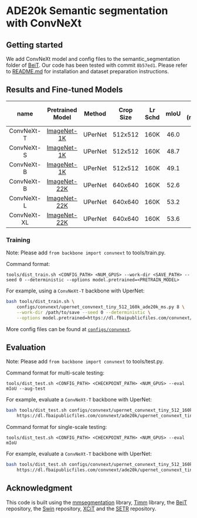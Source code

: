 # ADE20k Semantic segmentation with ConvNeXt

## Getting started 

We add ConvNeXt model and config files to the semantic_segmentation folder of [BeiT](https://github.com/microsoft/unilm/tree/f8f3df80c65eb5e5fc6d6d3c9bd3137621795d1e/beit/semantic_segmentation).
Our code has been tested with commit `8b57ed1`. Please refer to [README.md](https://github.com/microsoft/unilm/tree/f8f3df80c65eb5e5fc6d6d3c9bd3137621795d1e/beit/semantic_segmentation/README.md) for installation and dataset preparation instructions.

## Results and Fine-tuned Models

| name | Pretrained Model | Method | Crop Size | Lr Schd | mIoU | mIoU (ms+flip) | #params | FLOPs | Fine-tuned Model |
|:---:|:---:|:---:|:---:| :---:|:---:|:---:|:---:| :---:|:---:|
| ConvNeXt-T | [ImageNet-1K](https://dl.fbaipublicfiles.com/convnext/convnext_tiny_1k_224.pth) | UPerNet | 512x512 | 160K | 46.0 | 46.7 | 60M | 939G | [model](https://dl.fbaipublicfiles.com/convnext/ade20k/upernet_convnext_tiny_1k_512x512.pth) |
| ConvNeXt-S | [ImageNet-1K](https://dl.fbaipublicfiles.com/convnext/convnext_small_1k_224.pth) | UPerNet | 512x512 | 160K | 48.7 | 49.6 | 82M | 1027G | [model](https://dl.fbaipublicfiles.com/convnext/ade20k/upernet_convnext_small_1k_512x512.pth) |
| ConvNeXt-B | [ImageNet-1K](https://dl.fbaipublicfiles.com/convnext/convnext_base_1k_224.pth) | UPerNet | 512x512 | 160K | 49.1 | 49.9 | 122M | 1170G | [model](https://dl.fbaipublicfiles.com/convnext/ade20k/upernet_convnext_base_1k_512x512.pth) |
| ConvNeXt-B | [ImageNet-22K](https://dl.fbaipublicfiles.com/convnext/convnext_base_22k_224.pth) | UPerNet | 640x640 | 160K | 52.6 | 53.1 | 122M | 1828G | [model](https://dl.fbaipublicfiles.com/convnext/ade20k/upernet_convnext_base_22k_640x640.pth) |
| ConvNeXt-L | [ImageNet-22K](https://dl.fbaipublicfiles.com/convnext/convnext_large_22k_224.pth) | UPerNet | 640x640 | 160K | 53.2 | 53.7 | 235M | 2458G | [model](https://dl.fbaipublicfiles.com/convnext/ade20k/upernet_convnext_large_22k_640x640.pth) |
| ConvNeXt-XL | [ImageNet-22K](https://dl.fbaipublicfiles.com/convnext/convnext_xlarge_22k_224.pth) | UPerNet | 640x640 | 160K | 53.6 | 54.0 | 391M | 3335G | [model](https://dl.fbaipublicfiles.com/convnext/ade20k/upernet_convnext_xlarge_22k_640x640.pth) |

### Training
Note: Please add `from backbone import convnext` to tools/train.py.

Command format:
```
tools/dist_train.sh <CONFIG_PATH> <NUM_GPUS> --work-dir <SAVE_PATH> --seed 0 --deterministic --options model.pretrained=<PRETRAIN_MODEL>
```

For example, using a `ConvNeXt-T` backbone with UperNet:
```bash
bash tools/dist_train.sh \
    configs/convnext/upernet_convnext_tiny_512_160k_ade20k_ms.py 8 \
    --work-dir /path/to/save --seed 0 --deterministic \
    --options model.pretrained=https://dl.fbaipublicfiles.com/convnext/convnext_tiny_1k_224.pth
```

More config files can be found at [`configs/convnext`](configs/convnext).


## Evaluation
Note: Please add `from backbone import convnext` to tools/test.py.

Command format for multi-scale testing:
```
tools/dist_test.sh <CONFIG_PATH> <CHECKPOINT_PATH> <NUM_GPUS> --eval mIoU --aug-test
```

For example, evaluate a `ConvNeXt-T` backbone with UperNet:
```bash
bash tools/dist_test.sh configs/convnext/upernet_convnext_tiny_512_160k_ade20k_ms.py \ 
    https://dl.fbaipublicfiles.com/convnext/ade20k/upernet_convnext_tiny_1k_512x512.pth 4 --eval mIoU --aug-test
```

Command format for single-scale testing:
```
tools/dist_test.sh <CONFIG_PATH> <CHECKPOINT_PATH> <NUM_GPUS> --eval mIoU
```

For example, evaluate a `ConvNeXt-T` backbone with UperNet:
```bash
bash tools/dist_test.sh configs/convnext/upernet_convnext_tiny_512_160k_ade20k_ss.py \ 
    https://dl.fbaipublicfiles.com/convnext/ade20k/upernet_convnext_tiny_1k_512x512.pth 4 --eval mIoU
```

## Acknowledgment 

This code is built using the [mmsegmentation](https://github.com/open-mmlab/mmsegmentation) library, [Timm](https://github.com/rwightman/pytorch-image-models) library, the [BeiT](https://github.com/microsoft/unilm/tree/f8f3df80c65eb5e5fc6d6d3c9bd3137621795d1e/beit) repository, the [Swin](https://github.com/microsoft/Swin-Transformer) repository, [XCiT](https://github.com/facebookresearch/xcit) and the [SETR](https://github.com/fudan-zvg/SETR) repository.